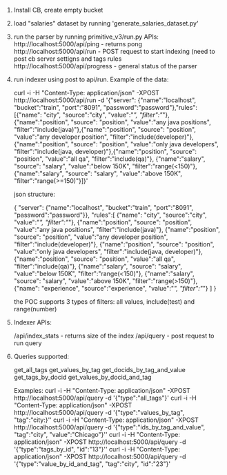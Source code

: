 
1) Install CB, create empty bucket

2) load "salaries" dataset by running 'generate_salaries_dataset.py'

3) run the parser by running  primitive_v3/run.py
   APIs:
    http://localhost:5000/api/ping  - returns pong
    http://localhost:5000/api/run - POST request to start indexing (need to post cb server settigns and tags rules
    http://localhost:5000/api/progress - general status of the parser

4) run indexer using post to api/run. Example of the data:

    curl -i -H "Content-Type: application/json" -XPOST  http://localhost:5000/api/run -d '{"server": {"name":"localhost", "bucket":"train", "port":"8091", "password":"password"},"rules":[{"name": "city", "source":"city", "value":"*", "filter":"*"},{"name":"position", "source": "position", "value":"any java positions", "filter":"include(java)"},{"name":"position", "source": "position", "value":"any developer position", "filter":"include(developer)"},{"name":"position", "source": "position", "value":"only java developers", "filter":"include(java, developer)"},{"name":"position", "source": "position", "value":"all qa", "filter":"include(qa)"}, {"name":"salary", "source": "salary", "value":"below 150K", "filter":"range(<150)"},{"name":"salary", "source": "salary", "value":"above 150K", "filter":"range(>=150)"}]}'

    json structure:

    {
        "server": {"name":"localhost", "bucket":"train", "port":"8091", "password":"password"}},
        "rules":[
            {"name": "city", "source":"city", "value":"*", "filter":"*"},
            {"name":"position", "source": "position", "value":"any java positions", "filter":"include(java)"},
            {"name":"position", "source": "position", "value":"any developer position", "filter":"include(developer)"},
            {"name":"position", "source": "position", "value":"only java developers", "filter":"include(java, developer)"},
            {"name":"position", "source": "position", "value":"all qa", "filter":"include(qa)"},
            {"name":"salary", "source": "salary", "value":"below 150K", "filter":"range(<150)"},
            {"name":"salary", "source": "salary", "value":"above 150K", "filter":"range(>150)"},
            {"name": "experience", "source":"experience", "value":"*", "filter":"*"}
         ]
    }

    the POC supports 3 types of filters: all values, include(test) and range(number)

5) Indexer APIs:

      /api/index_stats - returns size of the index
      /api/query - post request to run query

6) Queries supported:

    get_all_tags
    get_values_by_tag
    get_docids_by_tag_and_value
    get_tags_by_docid
    get_values_by_docid_and_tag

    Examples:
        curl -i -H "Content-Type: application/json" -XPOST  http://localhost:5000/api/query -d '{"type":"all_tags"}'
        curl -i -H "Content-Type: application/json" -XPOST  http://localhost:5000/api/query -d '{"type":"values_by_tag", "tag":"city:}''
        curl -i -H "Content-Type: application/json" -XPOST  http://localhost:5000/api/query -d '{"type":"ids_by_tag_and_value", "tag":"city", "value":"Chicago"}''
        curl -i -H "Content-Type: application/json" -XPOST  http://localhost:5000/api/query -d '{"type":"tags_by_id", "id":"13"}''
        curl -i -H "Content-Type: application/json" -XPOST  http://localhost:5000/api/query -d '{"type":"value_by_id_and_tag", "tag":"city", "id":"23"}'
